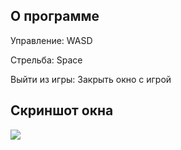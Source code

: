 ## О программе
Управление: WASD

Стрельба: Space

Выйти из игры: Закрыть окно с игрой

## Скриншот окна
![](https://k3k14.s-ul.eu/Uk71Cf58)

